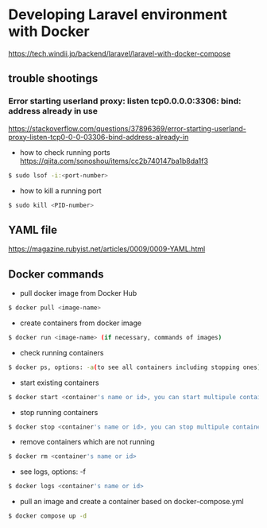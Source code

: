 # Developing Laravel environment with Docker
  https://tech.windii.jp/backend/laravel/laravel-with-docker-compose

## trouble shootings

### Error starting userland proxy: listen tcp0.0.0.0:3306: bind: address already in use
  https://stackoverflow.com/questions/37896369/error-starting-userland-proxy-listen-tcp0-0-0-03306-bind-address-already-in


- how to check running ports
  https://qiita.com/sonoshou/items/cc2b740147ba1b8da1f3


```bash
$ sudo lsof -i:<port-number>
```

- how to kill a running port
```bash
$ sudo kill <PID-number>
```

## YAML file
  https://magazine.rubyist.net/articles/0009/0009-YAML.html

## Docker commands
- pull docker image from Docker Hub
```bash
$ docker pull <image-name>
```

- create containers from docker image
```bash
$ docker run <image-name> (if necessary, commands of images)
```

- check running containers
```bash
$ docker ps, options: -a(to see all containers including stopping ones)
```

- start existing containers
```bash
$ docker start <container's name or id>, you can start multipule containers
```

- stop running containers
```bash
$ docker stop <container's name or id>, you can stop multipule containers
```

- remove containers which are not running
```bash
$ docker rm <container's name or id>
```

- see logs, options: -f 
```bash
$ docker logs <container's name or id>
```

- pull an image and create a container based on docker-compose.yml
```bash
$ docker compose up -d
```

